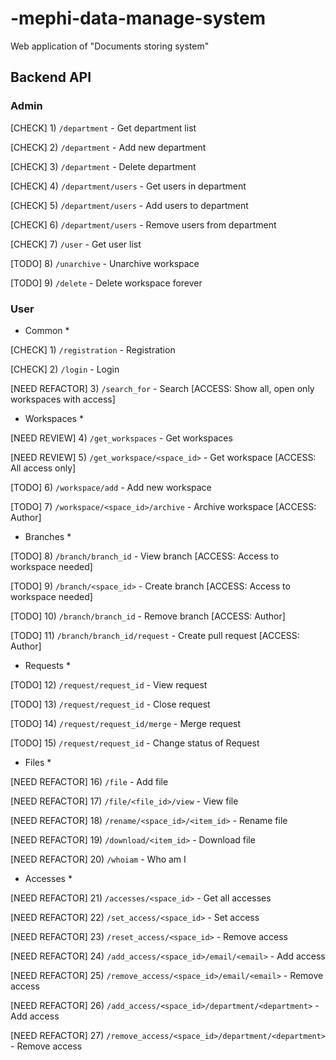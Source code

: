 # -mephi-data-manage-system
Web application of "Documents storing system" <MEPhI course>

## Backend API

### Admin

[CHECK] 1) `/department` - Get department list

[CHECK] 2) `/department` - Add new department

[CHECK] 3) `/department` - Delete department

[CHECK] 4) `/department/users` - Get users in department

[CHECK] 5) `/department/users` - Add users to department

[CHECK] 6) `/department/users` - Remove users from department

[CHECK] 7) `/user` - Get user list

[TODO] 8) `/unarchive` - Unarchive workspace

[TODO] 9) `/delete` - Delete workspace forever

### User

* Common *
  
[CHECK] 1) `/registration` - Registration

[CHECK] 2) `/login` - Login

[NEED REFACTOR] 3) `/search_for` - Search [ACCESS: Show all, open only workspaces with access]


* Workspaces *
  
[NEED REVIEW] 4) `/get_workspaces` - Get workspaces

[NEED REVIEW] 5) `/get_workspace/<space_id>` - Get workspace [ACCESS: All access only]

[TODO] 6) `/workspace/add` - Add new workspace

[TODO] 7) `/workspace/<space_id>/archive` - Archive workspace [ACCESS: Author]

* Branches *
  
[TODO] 8) `/branch/branch_id` - View branch [ACCESS: Access to workspace needed]

[TODO] 9) `/branch/<space_id>` - Create branch [ACCESS: Access to workspace needed]

[TODO] 10) `/branch/branch_id` - Remove branch [ACCESS: Author]

[TODO] 11) `/branch/branch_id/request` - Create pull request [ACCESS: Author]

* Requests *
  
[TODO] 12) `/request/request_id` - View request

[TODO] 13) `/request/request_id` - Close request

[TODO] 14) `/request/request_id/merge` - Merge request

[TODO] 15) `/request/request_id` - Change status of Request

* Files *
  
[NEED REFACTOR] 16) `/file` - Add file

[NEED REFACTOR] 17) `/file/<file_id>/view` - View file

[NEED REFACTOR] 18) `/rename/<space_id>/<item_id>` - Rename file

[NEED REFACTOR] 19) `/download/<item_id>` - Download file

[NEED REFACTOR] 20) `/whoiam` - Who am I

* Accesses *
  
[NEED REFACTOR] 21) `/accesses/<space_id>` - Get all accesses

[NEED REFACTOR] 22) `/set_access/<space_id>` - Set access

[NEED REFACTOR] 23) `/reset_access/<space_id>` - Remove access

[NEED REFACTOR] 24) `/add_access/<space_id>/email/<email>` - Add access

[NEED REFACTOR] 25) `/remove_access/<space_id>/email/<email>` - Remove access

[NEED REFACTOR] 26) `/add_access/<space_id>/department/<department>` - Add access

[NEED REFACTOR] 27) `/remove_access/<space_id>/department/<department>` - Remove access


